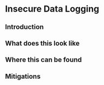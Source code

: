 # Insecure Data Logging

## Introduction

## What does this look like

## Where this can be found

## Mitigations
